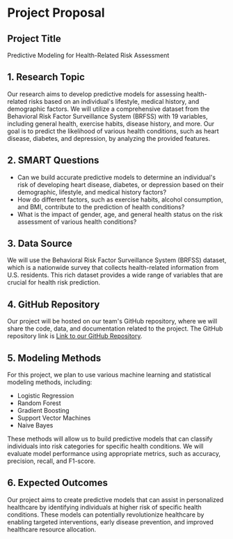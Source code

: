 # Project Proposal

## Project Title
Predictive Modeling for Health-Related Risk Assessment

## 1. Research Topic
Our research aims to develop predictive models for assessing health-related risks based on an individual's lifestyle, medical history, and demographic factors. We will utilize a comprehensive dataset from the Behavioral Risk Factor Surveillance System (BRFSS) with 19 variables, including general health, exercise habits, disease history, and more. Our goal is to predict the likelihood of various health conditions, such as heart disease, diabetes, and depression, by analyzing the provided features.

## 2. SMART Questions
- Can we build accurate predictive models to determine an individual's risk of developing heart disease, diabetes, or depression based on their demographic, lifestyle, and medical history factors?
- How do different factors, such as exercise habits, alcohol consumption, and BMI, contribute to the prediction of health conditions?
- What is the impact of gender, age, and general health status on the risk assessment of various health conditions?

## 3. Data Source
We will use the Behavioral Risk Factor Surveillance System (BRFSS) dataset, which is a nationwide survey that collects health-related information from U.S. residents. This rich dataset provides a wide range of variables that are crucial for health risk prediction.

## 4. GitHub Repository
Our project will be hosted on our team's GitHub repository, where we will share the code, data, and documentation related to the project. The GitHub repository link is [Link to our GitHub Repository](https://github.com/CharanReddyKumar/Cardiovascular_Diseases_Risk_Prediction).

## 5. Modeling Methods
For this project, we plan to use various machine learning and statistical modeling methods, including:
- Logistic Regression
- Random Forest
- Gradient Boosting
- Support Vector Machines
- Naive Bayes

These methods will allow us to build predictive models that can classify individuals into risk categories for specific health conditions. 
We will evaluate model performance using appropriate metrics, such as accuracy, precision, recall, and F1-score.

## 6. Expected Outcomes
Our project aims to create predictive models that can assist in personalized healthcare by identifying individuals at higher risk of specific health conditions. These models can potentially revolutionize healthcare by enabling targeted interventions, early disease prevention, and improved healthcare resource allocation.
